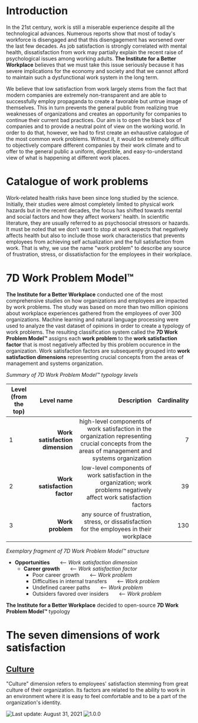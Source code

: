 # Introduction

In the 21st century, work is still a miserable experience despite all the technological advances. Numerous reports show that most of today's workforce is disengaged and that this disengagement has worsened over the last few decades. As job satisfaction is strongly correlated with mental health, dissatisfaction from work may partially explain the recent raise of psychological issues among working adults. __The Institute for a Better Workplace__ believes that we must take this issue seriously because it has severe implications for the economy and society and that we cannot afford to maintain such a dysfunctional work system in the long term.

We believe that low satisfaction from work largely stems from the fact that modern companies are extremely non-transparent and are able to successfully employ propaganda to create a favorable but untrue image of themselves. This in turn prevents the general public from realizing true weaknesses of organizations and creates an opportunity for companies to continue their current bad practices. Our aim is to open the black box of companies and to provide a neutral point of view on the working world. In order to do that, however, we had to first create an exhaustive catalogue of the most common work problems. Without it, it would be extremely difficult to objectively compare different companies by their work climate and to offer to the general public a uniform, digestible, and easy-to-understand view of what is happening at different work places. 

# Catalogue of work problems

Work-related health risks have been since long studied by the science.  Initially, their studies were almost completely limited to physical work hazards but in the recent decades, the focus has shifted towards mental and social factors and how they affect workers' health.  In scientific literature, they are usually referred to as psychosocial stressors or hazards. It must be noted that we don't want to stop at work aspects that negatively affects health but also to include those work characteristics that prevents employees from achieving self actualization and the full satisfaction from work. That is why, we use the name "work problem" to describe any source of frustration, stress, or dissatisfaction for the employees in their workplace.


# 7D Work Problem Model™

__The Institute for a Better Workplace__ conducted one of the most comprehensive studies on how organizations and employees are impacted by work problems. The study was based on more than two million opinions about workplace experiences gathered from the employees of over 300 organizations. Machine learning and natural language processing were used to analyze the vast dataset of opinions in order to create a typology of work problems. The resulting classification system called the __7D Work Problem Model™__ assigns each __work problem__ to the __work satisfaction factor__ that is most negatively affected by this problem occurence in the organization. Work satisfaction factors are subsequently grouped into __work satisfaction dimensions__ representing crucial concepts from the areas of management and systems organization.

*Summary of 7D Work Problem Model™ typology levels*

| Level (from the top)  |      Level name      |  Description  | Cardinality |
|-----------------------|---------------------:|--------------:|------------:| 
|  1|  __Work satisfaction dimension__ |  high-level components of work satisfaction in the organization representing crucial concepts from the areas of management and systems organization | 7 |
|  2|  __Work satisfaction factor__   | low-level components of work satisfaction in the organization; work problems negatively affect work satisfaction factors | 39  |
|  3| __Work problem__ | any source of frustration, stress, or dissatisfaction for the employees in their workplace | 130 |

*Exemplary fragment of 7D Work Problem Model™ structure*

* __Opportunities__  &nbsp;  &nbsp;  &nbsp;  <-- *Work satisfaction dimension*
    * __Career growth__  &nbsp;  &nbsp;  &nbsp; <-- *Work satisfaction factor*
       * Poor career growth  &nbsp;  &nbsp;  &nbsp; <-- *Work problem*
       * Difficulties in internal transfers  &nbsp;  &nbsp;  &nbsp; <-- *Work problem*
       * Undefined career paths  &nbsp;  &nbsp;  &nbsp; <-- *Work problem*
       * Outsiders favored over insiders  &nbsp;  &nbsp;  &nbsp; <-- *Work problem*

__The Institute for a Better Workplace__ decided to open-source __7D Work Problem Model™__ typology




# The seven dimensions of work satisfaction

## [Culture](dimensions/culture.md)

"Culture" dimension refers to employees' satisfaction stemming from great culture of their organization. Its factors are related to the ability to work in an environment where it is easy to feel comfortable and to be a part of the organization's identity.



<div align="left">
   <img id="last-update-badge" src="https://img.shields.io/badge/%F0%9F%93%85%20Last%20update%20-%20August%2031%2C%202021-blue.svg" alt="Last update: August 31, 2021" /> <img src="https://img.shields.io/badge/ %E2%9C%94%20Typology%20version%20-%201.0.0-yellow.svg" alt="1.0.0"/>
</div>
<br/>

